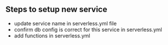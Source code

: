 ## Steps to setup new service

-   update service name in serverless.yml file
-   confirm db config is correct for this service in serverless.yml
-   add functions in serverless.yml
